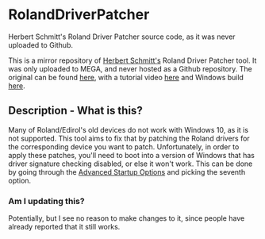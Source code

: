 # RolandDriverPatcher
 Herbert Schmitt's Roland Driver Patcher source code, as it was never uploaded to Github.

This is a mirror repository of [Herbert Schmitt's](https://www.youtube.com/channel/UCOAYvDwHYX7iIXdZBp_sW1Q) Roland Driver Patcher tool. It was only uploaded to MEGA, and never hosted as a Github repository.
The original can be found [here](https://mega.nz/#!VU11majS!tJxwauVbfj8Cd2uCFW-S8hzC1sCvqYzjz85sCTLQ44M), with a tutorial video [here](https://www.youtube.com/watch?v=-2aSb4q2Kvw) and Windows build [here](https://mega.nz/file/YNMBGIrT#hPDxGRQ6-VoSQtxURe4fEwr5b5jCKoELjvqsFBrko0M).

## Description - What is this?
Many of Roland/Edirol's old devices do not work with Windows 10, as it is not supported. This tool aims to fix that by patching the Roland drivers for the corresponding device you want to patch.
Unfortunately, in order to apply these patches, you'll need to boot into a version of Windows that has driver signature checking disabled, or else it won't work. This can be done by going through the [Advanced Startup Options](https://support.microsoft.com/en-us/windows/advanced-startup-options-including-safe-mode-b90e7808-80b5-a291-d4b8-1a1af602b617) and picking the seventh option.

### Am I updating this?
Potentially, but I see no reason to make changes to it, since people have already reported that it still works.
